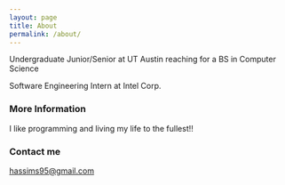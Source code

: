 ```yaml
---
layout: page
title: About
permalink: /about/
---
```


Undergraduate Junior/Senior at UT Austin reaching for a BS in Computer Science

Software Engineering Intern at Intel Corp.

### More Information

I like programming and living my life to the fullest!!

### Contact me

[hassims95@gmail.com](mailto:email@domain.com)
